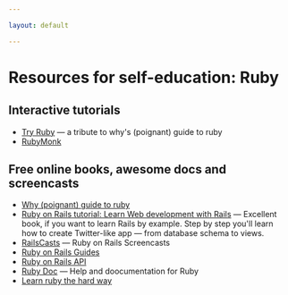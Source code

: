 ```yaml
---

layout: default

---
```

<!-- Please, wrap strings longer than 80 characters -->

# Resources for self-education: Ruby

## Interactive tutorials

- [Try Ruby](http://tryruby.org/levels/1/challenges/0) — a tribute to why's
  (poignant) guide to ruby
- [RubyMonk](http://rubymonk.com/)

## Free online books, awesome docs and screencasts

- [Why (poignant) guide to ruby](http://www.rubyinside.com/media/poignant-guide.pdf)
- [Ruby on Rails tutorial: Learn Web development with
  Rails](http://ruby.railstutorial.org/ruby-on-rails-tutorial-book) — Excellent
  book, if you want to learn Rails by example. Step by step you'll learn how to
  create Twitter-like app — from database schema to views.
- [RailsCasts](http://railscasts.com/) — Ruby on Rails Screencasts
- [Ruby on Rails Guides](http://guides.rubyonrails.org/)
- [Ruby on Rails API](http://api.rubyonrails.org/)
- [Ruby Doc](http://ruby-doc.org/) — Help and doocumentation for Ruby
- [Learn ruby the hard way](http://ruby.learncodethehardway.org/book/)


